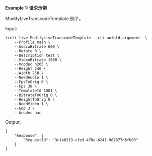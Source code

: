 **Example 1: 请求示例**

ModifyLiveTranscodeTemplate 例子。

Input: 

```
tccli live ModifyLiveTranscodeTemplate --cli-unfold-argument  \
    --Profile main \
    --AudioBitrate 600 \
    --Rotate 0 \
    --Description test \
    --VideoBitrate 1500 \
    --Vcodec h265 \
    --Height 240 \
    --Width 250 \
    --NeedAudio 1 \
    --FpsToOrig 0 \
    --Fps 30 \
    --TemplateId 1001 \
    --BitrateToOrig 0 \
    --HeightToOrig 0 \
    --NeedVideo 1 \
    --Gop 3 \
    --Acodec aac
```

Output: 
```
{
    "Response": {
        "RequestId": "3c140219-cfe9-470e-b241-907877d6fb03"
    }
}
```

